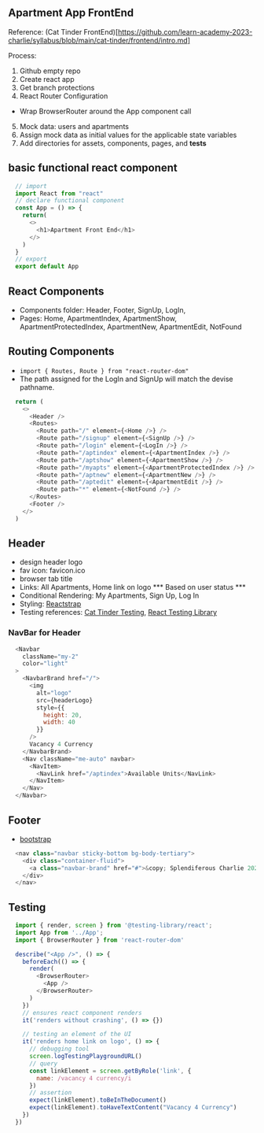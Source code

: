 ## Apartment App FrontEnd

Reference: (Cat Tinder FrontEnd)[https://github.com/learn-academy-2023-charlie/syllabus/blob/main/cat-tinder/frontend/intro.md]

Process:
1. Github empty repo
2. Create react app
3. Get branch protections
4. React Router Configuration
  - Wrap BrowserRouter around the App component call
5. Mock data: users and apartments
6. Assign mock data as initial values for the applicable state variables
7. Add directories for assets, components, pages, and __tests__
## basic functional react component
```js
  // import
  import React from "react"
  // declare functional component
  const App = () => {
    return(
      <>
        <h1>Apartment Front End</h1>
      </>
    )
  }
  // export
  export default App
```

## React Components
- Components folder: Header, Footer, SignUp, LogIn, 
- Pages: Home, ApartmentIndex, ApartmentShow, ApartmentProtectedIndex, ApartmentNew, ApartmentEdit, NotFound

## Routing Components
- `import { Routes, Route } from "react-router-dom"`
- The path assigned for the LogIn and SignUp will match the devise pathname. 
```js
  return (
    <>
      <Header />
      <Routes>
        <Route path="/" element={<Home />} />
        <Route path="/signup" element={<SignUp />} />
        <Route path="/login" element={<LogIn />} />
        <Route path="/aptindex" element={<ApartmentIndex />} />
        <Route path="/aptshow" element={<ApartmentShow />} />
        <Route path="/myapts" element={<ApartmentProtectedIndex />} />
        <Route path="/aptnew" element={<ApartmentNew />} />
        <Route path="/aptedit" element={<ApartmentEdit />} />
        <Route path="*" element={<NotFound />} />
      </Routes>
      <Footer />
    </>
  )
```

## Header
- design header logo
- fav icon: favicon.ico
- browser tab title
- Links: All Apartments, Home link on logo 
*** Based on user status ***
- Conditional Rendering: My Apartments, Sign Up, Log In
- Styling: [Reactstrap](eactstrap.github.io)
- Testing references: [Cat Tinder Testing](https://github.com/learn-academy-2023-charlie/syllabus/blob/main/cat-tinder/frontend/cat-testing.md), [React Testing Library](https://testing-library.com/docs/queries/about/#debugging)

### NavBar for Header
```js
  <Navbar
    className="my-2"
    color="light"
  >
    <NavbarBrand href="/">
      <img
        alt="logo"
        src={headerLogo}
        style={{
          height: 20,
          width: 40
        }}
      />
      Vacancy 4 Currency
    </NavbarBrand>
    <Nav className="me-auto" navbar>
      <NavItem>
        <NavLink href="/aptindex">Available Units</NavLink>
      </NavItem>
    </Nav>
  </Navbar>
```

## Footer
- [bootstrap](https://getbootstrap.com/docs/5.3/components/navbar/#placement)
```js
  <nav class="navbar sticky-bottom bg-body-tertiary">
    <div class="container-fluid">
      <a class="navbar-brand" href="#">&copy; Splendiferous Charlie 2023</a>
    </div>
  </nav>
```

## Testing
```js
  import { render, screen } from '@testing-library/react';
  import App from '../App';
  import { BrowserRouter } from 'react-router-dom'

  describe("<App />", () => {
    beforeEach(() => {
      render(
        <BrowserRouter>
          <App />
        </BrowserRouter>
      )
    })
    // ensures react component renders
    it('renders without crashing', () => {})

    // testing an element of the UI
    it('renders home link on logo', () => {
      // debugging tool
      screen.logTestingPlaygroundURL()
      // query
      const linkElement = screen.getByRole('link', {
        name: /vacancy 4 currency/i
      })
      // assertion
      expect(linkElement).toBeInTheDocument()
      expect(linkElement).toHaveTextContent("Vacancy 4 Currency")
    })
  })
```